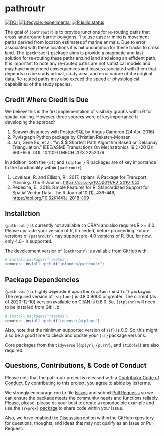 
<!-- README.md is generated from README.Rmd. Please edit that file -->

# pathroutr

<!-- badges: start -->

[![DOI](https://zenodo.org/badge/187112343.svg)](https://zenodo.org/badge/latestdoi/187112343)
[![Lifecycle:
experimental](https://img.shields.io/badge/lifecycle-experimental-orange.svg)](https://www.tidyverse.org/lifecycle/#experimental)
[![R build
status](https://github.com/jmlondon/pathroutr/workflows/R-CMD-check/badge.svg)](https://github.com/jmlondon/pathroutr/actions)
<!-- badges: end -->

The goal of `{pathroutr}` is to provide functions for re-routing paths
that cross land around barrier polygons. The use case in mind is
movement paths derived from location estimates of marine animals. Due to
error associated with these locations it is not uncommon for these
tracks to cross land. The `{pathroutr}` package aims to provide a
pragmatic and fast solution for re-routing these paths around land and
along an efficient path. It is important to note any re-routed paths are
not statistical models and may have unintended consequences and biases
associated with them that depends on the study animal, study area, and
error nature of the original data. Re-routed paths may also exceed the
speed or physiological capabilities of the study species.

## Credit Where Credit is Due

We believe this is the first implementation of visibility graphs within
R for spatial routing. However, three sources were of key importance to
developing the approach

1.  Seaway distances with PostgreSQL by Angus Cameron (24 Apr, 2016)
2.  Pyvisgraph Python package by Christian Reksten-Monsen
3.  Jan, Gene Eu, et al. “An $ $ Shortest Path Algorithm Based on
    Delaunay Triangulation.” IEEE/ASME Transactions On Mechatronics 19.2
    (2013): 660-666. DOI: 10.1109/TMECH.2013.2252076

In addition, both the `{sf}` and `{stplanr}` R packages are of key
importance to the functionality within `{pathroutr}`

1.  Lovelace, R. and Ellison, R., 2017. stplanr: A Package for Transport
    Planning. The R Journal. <https://doi.org/10.32614/RJ-2018-053>
2.  Pebesma, E., 2018. Simple Features for R: Standardized Support for
    Spatial Vector Data. The R Journal 10 (1), 439-446,
    <https://doi.org/10.32614/RJ-2018-009>

## Installation

`{pathroutr}` is currently not available on CRAN and also requires R
&gt;= 4.0. Please upgrade your version of R, if needed, before
proceeding. Future versions of `{pathroutr}` may support pre-4.0
versions of R. But, for now, only 4.0+ is supported.

The development version of `{pathroutr}` is available from
[GitHub](https://github.com/jmlondon/pathroutr) with:

``` r
# install.packages("remotes")
remotes::install_github("jmlondon/pathroutr")
```

## Package Dependencies

`{pathroutr}` is highly dependent upon the `{stplanr}` and `{sf}`
packages. The required version of `{stplanr}` is 0.8.0.9000 or greater.
The current (as of 2020-12-10) version available on CRAN is 0.8.0. So,
`{stplanr}` will need to be installed from GitHub:

``` r
# install.packages("remotes")
remotes::install_github("ropensci/stplanr")
```

Also, note that the minimum supported version of `{sf}` is 0.9. So, this
might also be a good time to check and update your `{sf}` package
versions.

Core packages from the `tidyverse` (`{dplyr}`, `{purrr}`, and
`{tibble}`) are also required.

## Questions, Contributions, & Code of Conduct

Please note that the pathroutr project is released with a [Contributor
Code of
Conduct](https://contributor-covenant.org/version/2/0/CODE_OF_CONDUCT.html).
By contributing to this project, you agree to abide by its terms.

We strongly encourage you to file
[Issues](https://github.com/jmlondon/pathroutr/issues) and submit [Pull
Requests](https://github.com/jmlondon/pathroutr/pulls) so we can ensure
the package meets the community needs and functions reliably. Please,
please, please do your best to create a reproducible example and use the
`{reprex}` [package](https://reprex.tidyverse.org/) to share code within
your Issue.

Also, we have enabled the
[Discussion](https://github.com/jmlondon/pathroutr/discussions) option
within the GitHub repository for questions, thoughts, and ideas that may
not qualify as an Issue or Pull Request.
